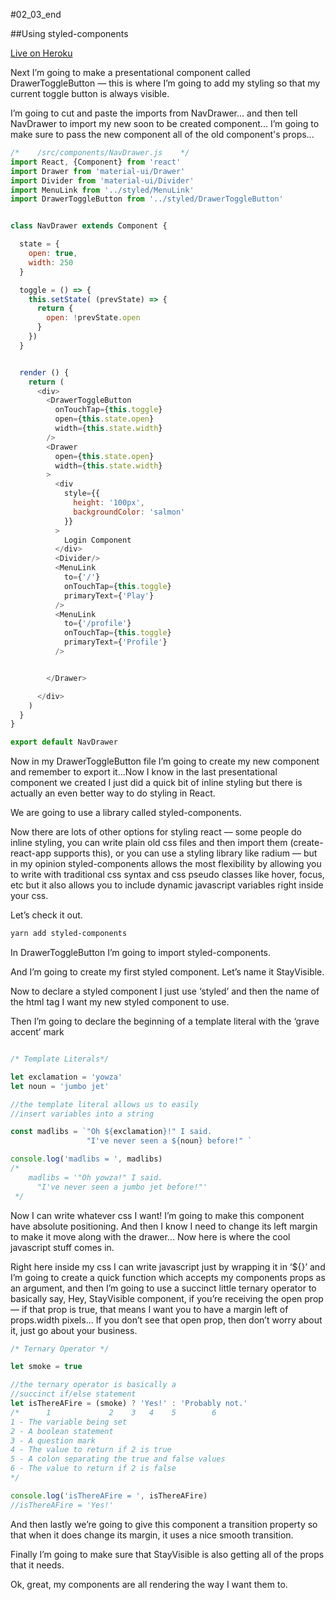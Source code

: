 #02_03_end

##Using styled-components

[Live on Heroku](https://tictacturing-02-03.herokuapp.com/)

Next I’m going to make a presentational component called DrawerToggleButton –– this is where I’m going to add my styling so that my current toggle button is always visible.

I’m going to cut and paste the imports from NavDrawer... and then tell NavDrawer to import my new soon to be created component... I’m going to make sure to pass the new component all of the old component's props...


```javascript
/*    /src/components/NavDrawer.js    */
import React, {Component} from 'react'
import Drawer from 'material-ui/Drawer'
import Divider from 'material-ui/Divider'
import MenuLink from '../styled/MenuLink'
import DrawerToggleButton from '../styled/DrawerToggleButton'


class NavDrawer extends Component {

  state = {
    open: true,
    width: 250
  }

  toggle = () => {
    this.setState( (prevState) => {
      return {
        open: !prevState.open
      }
    })
  }


  render () {
    return (
      <div>
        <DrawerToggleButton
          onTouchTap={this.toggle}
          open={this.state.open}
          width={this.state.width}
        />
        <Drawer
          open={this.state.open}
          width={this.state.width}
        >
          <div
            style={{
              height: '100px',
              backgroundColor: 'salmon'
            }}
          >
            Login Component
          </div>
          <Divider/>
          <MenuLink
            to={'/'}
            onTouchTap={this.toggle}
            primaryText={'Play'}
          />
          <MenuLink
            to={'/profile'}
            onTouchTap={this.toggle}
            primaryText={'Profile'}
          />


        </Drawer>

      </div>
    )
  }
}

export default NavDrawer
```

Now in my DrawerToggleButton file I’m going to create my new component and remember to export it...Now I know in the last presentational component we created I just did a quick bit of inline styling but there is actually an even better way to do styling in React.

We are going to use a library called styled-components.

Now there are lots of other options for styling react –– some people do inline styling, you can write plain old css files and then import them (create-react-app supports this), or you can use a styling library like radium –– but in my opinion styled-components allows the most flexibility by allowing you to write with traditional css syntax and css pseudo classes like hover, focus, etc but it also allows you to include dynamic javascript variables right inside your css.

Let’s check it out.

```bash
yarn add styled-components
```

In DrawerToggleButton I’m going to import styled-components.

And I’m going to create my first styled component. Let’s name it StayVisible.

Now to declare a styled component I just use ‘styled’ and then the name of the html tag I want my new styled component to use.

Then I’m going to declare the beginning of a template literal with the ‘grave accent’ mark

```javascript

/* Template Literals*/

let exclamation = 'yowza'
let noun = 'jumbo jet'

//the template literal allows us to easily
//insert variables into a string

const madlibs = `"Oh ${exclamation}!" I said.
                 "I've never seen a ${noun} before!" `

console.log('madlibs = ', madlibs)
/*
    madlibs = '"Oh yowza!" I said.
      "I've never seen a jumbo jet before!"'
 */

```

Now I can write whatever css I want! I’m going to make this component have absolute positioning. And then I know I need to change its left margin to make it move along with the drawer... Now here is where the cool javascript stuff comes in.

Right here inside my css I can write javascript just by wrapping it in ‘${}’ and I’m going to create a quick function which accepts my components props as an argument, and then I’m going to use a succinct little ternary operator to basically say, Hey, StayVisible component, if you’re receiving the open prop –– if that prop is true, that means I want you to have a margin left of props.width pixels... If you don’t see that open prop, then don’t worry about it, just go about your business.

```javascript
/* Ternary Operator */

let smoke = true

//the ternary operator is basically a
//succinct if/else statement
let isThereAFire = (smoke) ? 'Yes!' : 'Probably not.'
/*      1             2    3   4    5        6
1 - The variable being set
2 - A boolean statement
3 - A question mark
4 - The value to return if 2 is true
5 - A colon separating the true and false values
6 - The value to return if 2 is false
*/

console.log('isThereAFire = ', isThereAFire)
//isThereAFire = 'Yes!'
```

And then lastly we’re going to give this component a transition property so that when it does change its margin, it uses a nice smooth transition.

Finally I’m going to make sure that StayVisible is also getting all of the props that it needs.

Ok, great, my components are all rendering the way I want them to.
